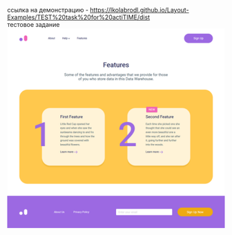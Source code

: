 ссылка на демонстрацию - https://lkolabrodl.github.io/Layout-Examples/TEST%20task%20for%20actiTIME/dist
<br>
тестовое задание 
<br>
![Alt text](https://raw.githubusercontent.com/lKolabrodl/Layout-Examples/master/TEST%20task%20for%20actiTIME/My%20Test.png)

